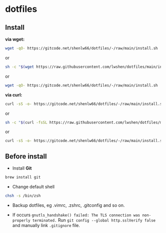 # dotfiles

## Install

**via wget:**

```bash
wget -qO- https://gitcode.net/shenlw66/dotfiles/-/raw/main/install.sh | sed -e "s/raw.githubusercontent.com/gh.slw.im\/raw.githubusercontent.com/g" | sed -e "s/github.com/gh.slw.im\/github.com/g" | bash
```

or

```bash
sh -c "$(wget https://raw.githubusercontent.com/lwshen/dotfiles/main/install.sh -O -)"
```

or

```bash
wget -qO- https://gitcode.net/shenlw66/dotfiles/-/raw/main/install.sh | sed -e "s/raw.githubusercontent.com/cdn.staticaly.com\/gh/g" | sed -e "s/github.com/hub.fastgit.xyz/g" | bash
```

**via curl:**

```bash
curl -sS -o- https://gitcode.net/shenlw66/dotfiles/-/raw/main/install.sh | sed -e "s/raw.githubusercontent.com/gh.slw.im\/raw.githubusercontent.com/g" | sed -e "s/github.com/gh.slw.im\/github.com/g" | bash
```

or

```bash
sh -c "$(curl -fsSL https://raw.githubusercontent.com/lwshen/dotfiles/main/install.sh)"
```

or

```bash
curl -sS -o- https://gitcode.net/shenlw66/dotfiles/-/raw/main/install.sh | sed -e "s/raw.githubusercontent.com/cdn.staticaly.com\/gh/g" | sed -e "s/github.com/hub.fastgit.xyz/g" | bash
```

## Before install

- Install **Git**
```bash
brew install git
```

- Change default shell
```bash
chsh -s /bin/zsh
```

- Backup dotfiles, eg .vimrc, .zshrc, .gitconfig and so on.

- If occurs `gnutls_handshake() failed: The TLS connection was non-properly terminated.`
Run `git config --global http.sslVerify false` and manually link `.gitignore` file.